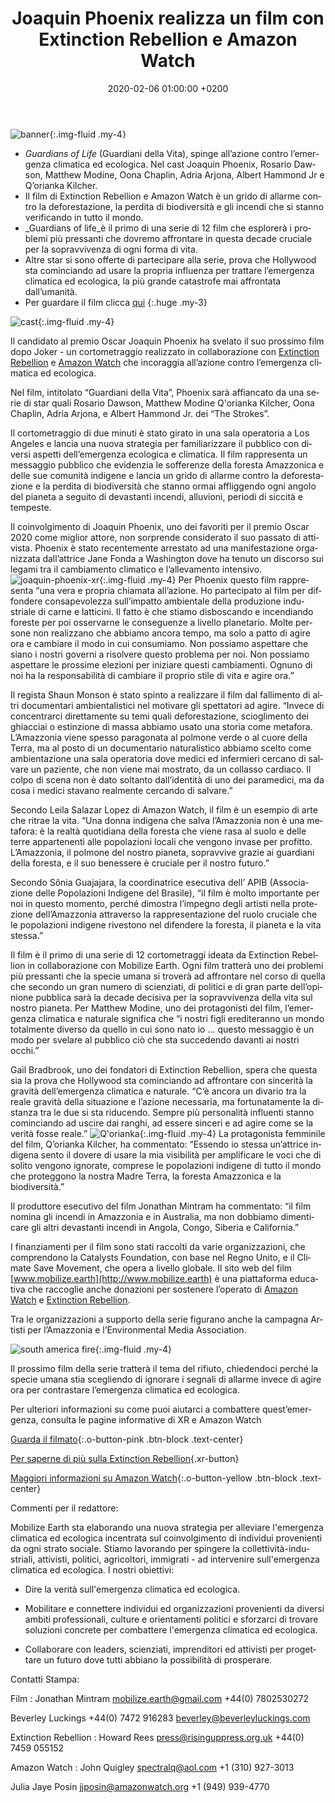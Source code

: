 ﻿---
layout: page-small-width
lang: it
title: "Joaquin Phoenix realizza un film con Extinction Rebellion e Amazon Watch"
slug: joaquin-phoenix-xr
date: 2020-02-06 01:00:00 +0200
categories:
  - press
published: true
header-class: "bg-black text-light-gray"
banner: 
seoImage: /assets/img/press/2020/02/06/banner.jpg
---
![banner](/assets/img/press/2020/02/06/banner.jpg){:.img-fluid .my-4}

-   _Guardians of Life_ (Guardiani della Vita), spinge all’azione contro
    l’emergenza climatica ed ecologica. Nel cast Joaquin Phoenix, Rosario
    Dawson, Matthew Modine, Oona Chaplin, Adria Arjona, Albert Hammond Jr e
    Q’orianka Kilcher.
-   Il film di Extinction Rebellion e Amazon Watch è un grido di allarme
    contro la deforestazione, la perdita di biodiversità e gli incendi che
    si stanno verificando in tutto il mondo.
-   _Guardians of life_è il primo di una serie di 12 film che esplorerà i
    problemi più pressanti che dovremo affrontare in questa decade cruciale
    per la sopravvivenza di ogni forma di vita.
-   Altre star si sono offerte di partecipare alla serie, prova che
    Hollywood sta cominciando ad usare la propria influenza per trattare
    l’emergenza climatica ed ecologica, la più grande catastrofe mai
    affrontata dall’umanità.
-   Per guardare il film clicca [qui](http://www.mobilize.earth)
{:.huge .my-3}

![cast](/assets/img/press/2020/02/06/CastTurn.jpg){:.img-fluid .my-4}

Il candidato al premio Oscar Joaquin Phoenix ha svelato il suo prossimo film
dopo Joker - un cortometraggio realizzato in collaborazione con [Extinction
Rebellion](https://rebellion.global/) e [Amazon
Watch](https://amazonwatch.org/) che incoraggia all’azione contro
l’emergenza climatica ed ecologica.

Nel film, intitolato “Guardiani della Vita”, Phoenix sarà affiancato da una
serie di star quali Rosario Dawson, Matthew Modine Q'orianka Kilcher, Oona
Chaplin, Adria Arjona, e Albert Hammond Jr. dei “The Strokes”.

Il cortometraggio di due minuti è stato girato in una sala operatoria a Los
Angeles e lancia una nuova strategia per familiarizzare il pubblico con
diversi aspetti dell’emergenza ecologica e climatica. Il film rappresenta un
messaggio pubblico che evidenzia le sofferenze della foresta Amazzonica e
delle sue comunità indigene e lancia un grido di allarme contro la
deforestazione e la perdita di biodiversità che stanno ormai affliggendo
ogni angolo del pianeta a seguito di devastanti incendi, alluvioni, periodi
di siccità e tempeste.

Il coinvolgimento di Joaquin Phoenix, uno dei favoriti per il premio Oscar
2020 come miglior attore, non sorprende considerato il suo passato di
attivista. Phoenix è stato recentemente arrestato ad una manifestazione
organizzata dall’attrice Jane Fonda a Washington dove ha tenuto un discorso
sui legami tra il cambiamento climatico e l’allevamento intensivo.
![joaquin-phoenix-xr](/assets/img/press/2020/02/06/JoaquinStill_006.jpg){:.img-fluid
.my-4} Per Phoenix questo film rappresenta “una vera e propria chiamata
all’azione. Ho partecipato al film per diffondere consapevolezza
sull’impatto ambientale della produzione industriale di carne e
latticini. Il fatto è che stiamo disboscando e incendiando foreste per poi
osservarne le conseguenze a livello planetario. Molte persone non realizzano
che abbiamo ancora tempo, ma solo a patto di agire ora e cambiare il modo in
cui consumiamo. Non possiamo aspettare che siano i nostri governi a
risolvere questo problema per noi. Non possiamo aspettare le prossime
elezioni per iniziare questi cambiamenti. Ognuno di noi ha la responsabilità
di cambiare il proprio stile di vita e agire ora.”

Il regista Shaun Monson è stato spinto a realizzare il film dal fallimento
di altri documentari ambientalistici nel motivare gli spettatori ad
agire. “Invece di concentrarci direttamente su temi quali deforestazione,
scioglimento dei ghiacciai o estinzione di massa abbiamo usato una storia
come metafora. L’Amazzonia viene spesso paragonata al polmone verde o al
cuore della Terra, ma al posto di un documentario naturalistico abbiamo
scelto come ambientazione una sala operatoria dove medici ed infermieri
cercano di salvare un paziente, che non viene mai mostrato, da un collasso
cardiaco. Il colpo di scena non è dato soltanto dall’identità di uno dei
paramedici, ma da cosa i medici stavano realmente cercando di salvare.”

Secondo Leila Salazar Lopez di Amazon Watch, il film è un esempio di arte
che ritrae la vita. “Una donna indigena che salva l’Amazzonia non è una
metafora: è la realtà quotidiana della foresta che viene rasa al suolo e
delle terre appartenenti alle popolazioni locali che vengono invase per
profitto. L’Amazzonia, il polmone del nostro pianeta, sopravvive grazie ai
guardiani della foresta, e il suo benessere è cruciale per il nostro
futuro.”

Secondo Sônia Guajajara, la coordinatrice esecutiva dell’ APIB (Associazione
delle Popolazioni Indigene del Brasile), “il film è molto importante per noi
in questo momento, perché dimostra l’impegno degli artisti nella protezione
dell’Amazzonia attraverso la rappresentazione del ruolo cruciale che le
popolazioni indigene rivestono nel difendere la foresta, il pianeta e la
vita stessa.”

Il film è il primo di una serie di 12 cortometraggi ideata da Extinction
Rebellion in collaborazione con Mobilize Earth. Ogni film tratterà uno dei
problemi più pressanti che la specie umana si troverà ad affrontare nel
corso di quella che secondo un gran numero di scienziati, di politici e di
gran parte dell’opinione pubblica sarà la decade decisiva per la
sopravvivenza della vita sul nostro pianeta. Per Matthew Modine, uno dei
protagonisti del film, l’emergenza climatica e naturale significa che “i
nostri figli erediteranno un mondo totalmente diverso da quello in cui sono
nato io … questo messaggio è un modo per svelare al pubblico ciò che sta
succedendo davanti ai nostri occhi.”

Gail Bradbrook, uno dei fondatori di Extinction Rebellion, spera che questa
sia la prova che Hollywood sta cominciando ad affrontare con sincerità la
gravità dell’emergenza climatica e naturale. “C‘è ancora un divario tra la
reale gravità della situazione e l’azione necessaria, ma fortunatamente la
distanza tra le due si sta riducendo. Sempre più personalità influenti
stanno cominciando ad uscire dai ranghi, ad essere sinceri e ad agire come
se la verità fosse reale.”
![Q'orianka](/assets/img/press/2020/02/06/QoriankaTurn.jpg){:.img-fluid
.my-4} La protagonista femminile del film, Q’orianka Kilcher, ha commentato:
“Essendo io stessa un’attrice indigena sento il dovere di usare la mia
visibilità per amplificare le voci che di solito vengono ignorate, comprese
le popolazioni indigene di tutto il mondo che proteggono la nostra Madre
Terra, la foresta Amazzonica e la biodiversità.”

Il produttore esecutivo del film Jonathan Mintram ha commentato: “il film
nomina gli incendi in Amazzonia e in Australia, ma non dobbiamo dimenticare
gli altri devastanti incendi in Angola, Congo, Siberia e California.”

I finanziamenti per il film sono stati raccolti da varie organizzazioni, che
comprendono la Catalysts Foundation, con base nel Regno Unito, e il Climate
Save Movement, che opera a livello globale. Il sito web del film
[www.mobilize.earth](http://www.mobilize.earth)   è una piattaforma
educativa che raccoglie anche donazioni per sostenere l’operato di [Amazon
Watch](https://amazonwatch.org/) e [Extinction
Rebellion](https://rebellion.global/).

Tra le organizzazioni a supporto della serie figurano anche la campagna
Artisti per l’Amazzonia e l’Environmental Media Association.

![south america
fire](/assets/img/press/2020/02/06/SouthAmericaFire.jpg){:.img-fluid .my-4}

Il prossimo film della serie tratterà il tema del rifiuto, chiedendoci
perché la specie umana stia scegliendo di ignorare i segnali di allarme
invece di agire ora per contrastare l’emergenza climatica ed ecologica.

Per ulteriori informazioni su come puoi aiutarci a combattere
quest’emergenza, consulta le pagine informative di XR e Amazon Watch


[Guarda il filmato](http://www.mobilize.earth){:.o-button-pink .btn-block
.text-center}


[Per saperne di più sulla Extinction
Rebellion](https://rebellion.global/about-us){.xr-button}


[Maggiori informazioni su Amazon
Watch](https://amazonwatch.org/){:.o-button-yellow .btn-block .text-center}

  

Commenti per il redattore:

Mobilize Earth sta elaborando una nuova strategia per alleviare l'emergenza
climatica ed ecologica incentrata sul coinvolgimento di individui
provenienti da ogni strato sociale. Stiamo lavorando per spingere la
collettività-industriali, attivisti, politici, agricoltori, immigrati - ad
intervenire sull'emergenza climatica ed ecologica. I nostri obiettivi:

- Dire la verità sull'emergenza climatica ed ecologica.

- Mobilitare e connettere individui ed organizzazioni provenienti da diversi
ambiti professionali, culture e orientamenti politici e sforzarci di trovare
soluzioni concrete per combattere l'emergenza climatica ed ecologica.

- Collaborare con leaders, scienziati, imprenditori ed attivisti per
progettare un futuro dove tutti abbiano la possibilità di prosperare.


Contatti Stampa:

Film : Jonathan Mintram
[mobilize.earth@gmail.com](mailto:mobilize.earth@gmail.com) +44(0)
7802530272

Beverley Luckings +44(0) 7472 916283
[beverley@beverleyluckings.com](mailto:beverley@beverleyluckings.com)

Extinction Rebellion : Howard Rees
[press@risinguppress.org.uk](mailto:press@risinguppress.org.uk) +44(0) 7459
055152

Amazon Watch : John Quigley [spectralq@aol.com](mailto:spectralq@aol.com) +1
(310) 927-3013

Julia Jaye Posin [jjposin@amazonwatch.org](mailto:jjposin@amazonwatch.org)
+1 (949) 939-4770
